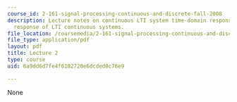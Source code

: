 ```yaml
---
course_id: 2-161-signal-processing-continuous-and-discrete-fall-2008
description: Lecture notes on continuous LTI system time-domain response and sinusoidal
  response of LTI continuous systems.
file_location: /coursemedia/2-161-signal-processing-continuous-and-discrete-fall-2008/6a9dd6d7fe4f6102720e6dcded0c76e9_lecture_02.pdf
file_type: application/pdf
layout: pdf
title: Lecture 2
type: course
uid: 6a9dd6d7fe4f6102720e6dcded0c76e9

---
```

None